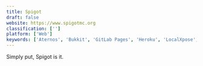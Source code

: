 ```yaml
---
title: Spigot
draft: false 
website: https://www.spigotmc.org
classification: ['']
platform: ['Web']
keywords: ['Aternos', 'Bukkit', 'GitLab Pages', 'Heroku', 'LocalXpose', 'Minecraft Server on Microsoft Azure', 'Mineserver', 'Multicraft', 'Pterodactyl', 'Serveo', 'Server.pro', 'Sponge', 'TCAdmin', 'UpCloud', 'zeit Now']
---
```

Simply put, Spigot is it.